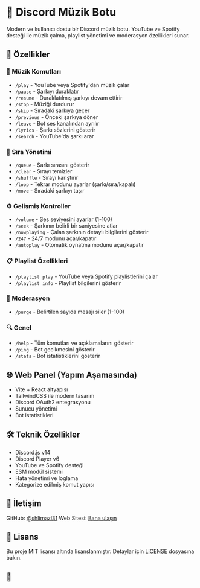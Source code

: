 # 🎵 Discord Müzik Botu

Modern ve kullanıcı dostu bir Discord müzik botu. YouTube ve Spotify desteği ile müzik çalma, playlist yönetimi ve moderasyon özellikleri sunar.

## 🚀 Özellikler

### 🎵 Müzik Komutları
- `/play` - YouTube veya Spotify'dan müzik çalar
- `/pause` - Şarkıyı duraklatır
- `/resume` - Duraklatılmış şarkıyı devam ettirir
- `/stop` - Müziği durdurur
- `/skip` - Sıradaki şarkıya geçer
- `/previous` - Önceki şarkıya döner
- `/leave` - Bot ses kanalından ayrılır
- `/lyrics` - Şarkı sözlerini gösterir
- `/search` - YouTube'da şarkı arar

### 📑 Sıra Yönetimi
- `/queue` - Şarkı sırasını gösterir
- `/clear` - Sırayı temizler
- `/shuffle` - Sırayı karıştırır
- `/loop` - Tekrar modunu ayarlar (şarkı/sıra/kapalı)
- `/move` - Sıradaki şarkıyı taşır

### ⚙️ Gelişmiş Kontroller
- `/volume` - Ses seviyesini ayarlar (1-100)
- `/seek` - Şarkının belirli bir saniyesine atlar
- `/nowplaying` - Çalan şarkının detaylı bilgilerini gösterir
- `/247` - 24/7 modunu açar/kapatır
- `/autoplay` - Otomatik oynatma modunu açar/kapatır

### 📋 Playlist Özellikleri
- `/playlist play` - YouTube veya Spotify playlistlerini çalar
- `/playlist info` - Playlist bilgilerini gösterir

### 👮 Moderasyon
- `/purge` - Belirtilen sayıda mesajı siler (1-100)

### 🔍 Genel
- `/help` - Tüm komutları ve açıklamalarını gösterir
- `/ping` - Bot gecikmesini gösterir
- `/stats` - Bot istatistiklerini gösterir

## 🌐 Web Panel (Yapım Aşamasında)

- Vite + React altyapısı
- TailwindCSS ile modern tasarım
- Discord OAuth2 entegrasyonu
- Sunucu yönetimi
- Bot istatistikleri

## 🛠️ Teknik Özellikler

- Discord.js v14
- Discord Player v6
- YouTube ve Spotify desteği
- ESM modül sistemi
- Hata yönetimi ve loglama
- Kategorize edilmiş komut yapısı

## 👥 İletişim

GitHub: [@shlimazl31](https://github.com/shlimazl31)
Web Sitesi: [Bana ulaşın](https://benbotdegilim.com)

## 📝 Lisans

Bu proje MIT lisansı altında lisanslanmıştır. Detaylar için [LICENSE](LICENSE) dosyasına bakın.

## 🙏